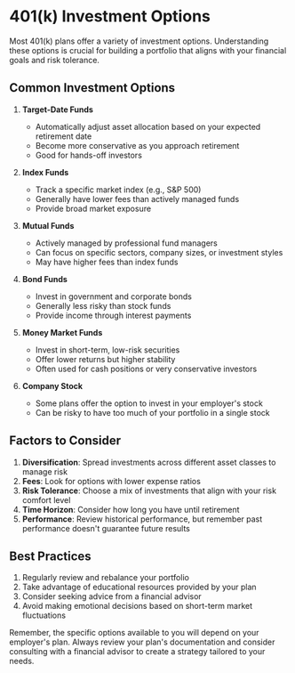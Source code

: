 # 401(k) Investment Options

Most 401(k) plans offer a variety of investment options. Understanding these options is crucial for building a portfolio that aligns with your financial goals and risk tolerance.

## Common Investment Options

1. **Target-Date Funds**
   - Automatically adjust asset allocation based on your expected retirement date
   - Become more conservative as you approach retirement
   - Good for hands-off investors

2. **Index Funds**
   - Track a specific market index (e.g., S&P 500)
   - Generally have lower fees than actively managed funds
   - Provide broad market exposure

3. **Mutual Funds**
   - Actively managed by professional fund managers
   - Can focus on specific sectors, company sizes, or investment styles
   - May have higher fees than index funds

4. **Bond Funds**
   - Invest in government and corporate bonds
   - Generally less risky than stock funds
   - Provide income through interest payments

5. **Money Market Funds**
   - Invest in short-term, low-risk securities
   - Offer lower returns but higher stability
   - Often used for cash positions or very conservative investors

6. **Company Stock**
   - Some plans offer the option to invest in your employer's stock
   - Can be risky to have too much of your portfolio in a single stock

## Factors to Consider

1. **Diversification**: Spread investments across different asset classes to manage risk
2. **Fees**: Look for options with lower expense ratios
3. **Risk Tolerance**: Choose a mix of investments that align with your risk comfort level
4. **Time Horizon**: Consider how long you have until retirement
5. **Performance**: Review historical performance, but remember past performance doesn't guarantee future results

## Best Practices

1. Regularly review and rebalance your portfolio
2. Take advantage of educational resources provided by your plan
3. Consider seeking advice from a financial advisor
4. Avoid making emotional decisions based on short-term market fluctuations

Remember, the specific options available to you will depend on your employer's plan. Always review your plan's documentation and consider consulting with a financial advisor to create a strategy tailored to your needs.

